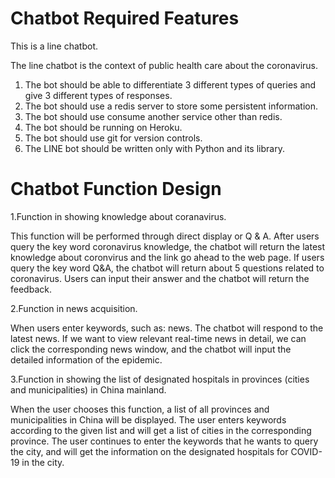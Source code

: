 # Chatbot Required Features


This is a line chatbot.


The line chatbot is the context of public health care about the coronavirus.

1. The bot should be able to differentiate 3 different types of queries and give 3 different types of
responses.
2. The bot should use a redis server to store some persistent information.
3. The bot should use consume another service other than redis.
4. The bot should be running on Heroku.
5. The bot should use git for version controls.
6. The LINE bot should be written only with Python and its library.


# Chatbot Function Design
1.Function in showing knowledge about coranavirus. 

This function will be performed through direct display or Q & A. After users query the key word coronavirus knowledge, the    chatbot will return the latest knowledge about coronvirus and the link go ahead to the web page. If users query the key word Q&A, the chatbot will return about 5 questions related to coronavirus. Users can input their answer and the chatbot will return the feedback.


2.Function in news acquisition.

When users enter keywords, such as: news. The chatbot will respond to the latest news. If we want to view relevant real-time news in detail, we can click the corresponding news window, and the chatbot will input the detailed information of the epidemic.

3.Function in showing the list of designated hospitals in provinces (cities and municipalities) in China mainland.

When the user chooses this function, a list of all provinces and municipalities in China will be displayed. The user enters keywords according to the given list and will get a list of cities in the corresponding province. The user continues to enter the keywords that he wants to query the city, and will get the information on the designated hospitals for COVID-19 in the city.
